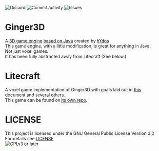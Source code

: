 ![Discord](https://img.shields.io/discord/624100926054989834?color=red&label=discord&style=social)
![Commit activity](https://img.shields.io/github/commit-activity/m/halotroop/Ginger3D)
![Issues](https://img.shields.io/github/issues/halotroop/Ginger3D)

# Ginger3D
A [3D game engine](https://github.com/hYdos/Ginger3D) [based on Java](https://adoptopenjdk.net/) created by [hYdos](https://github.com/hYdos) <br/>
This game engine, with a little modification, is great for anything in Java. Not just voxel games. <br/>
It has been fully abstracted away from Litecraft (See below.)

# Litecraft
A voxel game implementation of Ginger3D with goals laid out in [this document](https://docs.google.com/spreadsheets/d/1yyfFVUmrdk9DTELSrxW7MLEw1srQVI8_nTBWZlentBQ/edit?usp=sharing) 
and several others. <br/>
This game can be found on [its own repo](https://github.com/halotroop/litecraft).

# LICENSE
This project is licensed under the GNU General Public License Version 3.0<br />
For details see [LICENSE](https://github.com/halotroop/Ginger3D/blob/liteCraft/LICENSE)<br />
![GPLv3 or later](https://www.gnu.org/graphics/gplv3-or-later.png "GPLv3-plus Logo")
